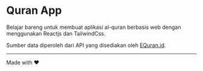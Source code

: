 # Quran App

Belajar bareng untuk membuat aplikasi al-quran berbasis web dengan menggunakan Reactjs dan TailwindCss.

Sumber data diperoleh dari API yang disediakan oleh [EQuran.id](https://equran.id).

---

Made with ♥️